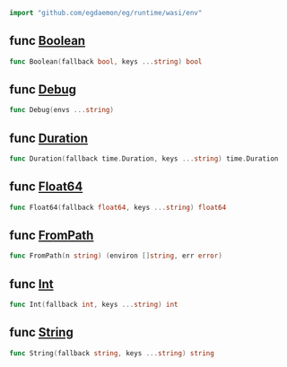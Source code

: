 <!-- Code generated by gomarkdoc. DO NOT EDIT -->

```go
import "github.com/egdaemon/eg/runtime/wasi/env"
```



<a name="Boolean"></a>
## func [Boolean](<https://github.com/egdaemon/eg/blob/main/runtime/wasi/env/env.go#L13>)

```go
func Boolean(fallback bool, keys ...string) bool
```



<a name="Debug"></a>
## func [Debug](<https://github.com/egdaemon/eg/blob/main/runtime/wasi/env/env.go#L29>)

```go
func Debug(envs ...string)
```



<a name="Duration"></a>
## func [Duration](<https://github.com/egdaemon/eg/blob/main/runtime/wasi/env/env.go#L9>)

```go
func Duration(fallback time.Duration, keys ...string) time.Duration
```



<a name="Float64"></a>
## func [Float64](<https://github.com/egdaemon/eg/blob/main/runtime/wasi/env/env.go#L25>)

```go
func Float64(fallback float64, keys ...string) float64
```



<a name="FromPath"></a>
## func [FromPath](<https://github.com/egdaemon/eg/blob/main/runtime/wasi/env/env.go#L33>)

```go
func FromPath(n string) (environ []string, err error)
```



<a name="Int"></a>
## func [Int](<https://github.com/egdaemon/eg/blob/main/runtime/wasi/env/env.go#L21>)

```go
func Int(fallback int, keys ...string) int
```



<a name="String"></a>
## func [String](<https://github.com/egdaemon/eg/blob/main/runtime/wasi/env/env.go#L17>)

```go
func String(fallback string, keys ...string) string
```



